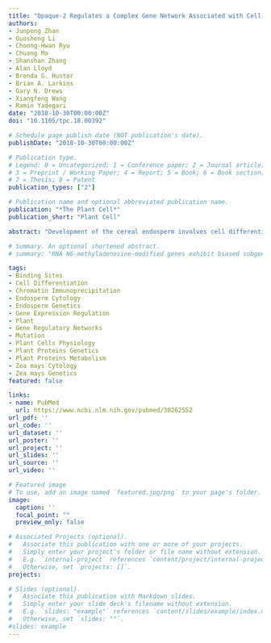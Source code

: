 ```yaml
---
title: "Opaque-2 Regulates a Complex Gene Network Associated with Cell Differentiation and Storage Functions of Maize Endosperm"
authors:
- Junpeng Zhan
- Guosheng Li
- Choong-Hwan Ryu
- Chuang Ma
- Shanshan Zhang
- Alan Lloyd
- Brenda G. Hunter
- Brian A. Larkins
- Gary N. Drews
- Xiangfeng Wang
- Ramin Yadegari
date: "2018-10-30T00:00:00Z"
doi: "10.1105/tpc.18.00392"

# Schedule page publish date (NOT publication's date).
publishDate: "2018-10-30T00:00:00Z"

# Publication type.
# Legend: 0 = Uncategorized; 1 = Conference paper; 2 = Journal article;
# 3 = Preprint / Working Paper; 4 = Report; 5 = Book; 6 = Book section;
# 7 = Thesis; 8 = Patent
publication_types: ["2"]

# Publication name and optional abbreviated publication name.
publication: "*The Plant Cell*"
publication_short: "Plant Cell"

abstract: "Development of the cereal endosperm involves cell differentiation processes that enable nutrient uptake from the maternal plant, accumulation of storage products, and their utilization during germination. However, little is known about the regulatory mechanisms that link cell differentiation processes with those controlling storage product synthesis and deposition, including the activation of zein genes by the maize (Zea mays) bZIP transcription factor Opaque-2 (O2). Here, we mapped in vivo binding sites of O2 in B73 endosperm and compared the results with genes differentially expressed in B73 and B73o2 We identified 186 putative direct O2 targets and 1677 indirect targets, encoding a broad set of gene functionalities. Examination of the temporal expression patterns of O2 targets revealed at least two distinct modes of O2-mediated gene activation. Two O2-activated genes, bZIP17 and NAKED ENDOSPERM2 (NKD2), encode transcription factors, which can in turn coactivate other O2 network genes with O2. NKD2 (with its paralog NKD1) was previously shown to be involved in regulation of aleurone development. Collectively, our results provide insights into the complexity of the O2-regulated network and its role in regulation of endosperm cell differentiation and function."

# Summary. An optional shortened abstract.
# summary: "RNA N6-methyladenosine-modified genes exhibit biased subgenome fractionation, and their co-evolutionary relationship with transposable elements is mediated by genomic duplication in maize (Zea mays)."

tags:
- Binding Sites
- Cell Differentiation
- Chromatin Immunoprecipitation
- Endosperm Cytology
- Endosperm Genetics
- Gene Expression Regulation
- Plant
- Gene Regulatory Networks
- Mutation
- Plant Cells Physiology
- Plant Proteins Genetics
- Plant Proteins Metabolism
- Zea mays Cytology
- Zea mays Genetics
featured: false

links:
- name: PubMed
  url: https://www.ncbi.nlm.nih.gov/pubmed/30262552
url_pdf: ''
url_code: ''
url_dataset: ''
url_poster: ''
url_project: ''
url_slides: ''
url_source: ''
url_video: ''

# Featured image
# To use, add an image named `featured.jpg/png` to your page's folder. 
image:
  caption: ''
  focal_point: ""
  preview_only: false

# Associated Projects (optional).
#   Associate this publication with one or more of your projects.
#   Simply enter your project's folder or file name without extension.
#   E.g. `internal-project` references `content/project/internal-project/index.md`.
#   Otherwise, set `projects: []`.
projects:

# Slides (optional).
#   Associate this publication with Markdown slides.
#   Simply enter your slide deck's filename without extension.
#   E.g. `slides: "example"` references `content/slides/example/index.md`.
#   Otherwise, set `slides: ""`.
#slides: example
---
```


